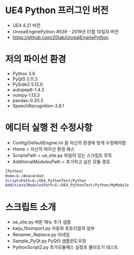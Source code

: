 # UE4 Python 프러그인 버전
* UE4 4.21 버전 
* UnrealEnginePython #539 - 2019년 01월 10일자 버전
* https://github.com/20tab/UnrealEnginePython

# 저의 파이선 환경
* Python 3.6
* PyQt5 5.11.3
* PySide2 5.12.0
* autopep8-1.4.3
* numpy-1.13.3
* pandas-0.20.3
* SpeechRecognition-3.8.1

# 에디터 실행 전 수정사항
* Config/DefaultEngine.ini 을 자신의 환경에 맞게 수정해야함
* Home = 자신의 파이선 환경 패스
* ScriptsPath = ue_site.py 파일이 있는 스크립트 루트
* AdditionalModulesPath = 추가하고 싶은 모듈 경로

```sh
[Python]
Home=G:/Anaconda3
ScriptsPath=G:/UE4_PythonTest/Python
AdditionalModulesPath=G:/UE4_PythonTest/Python/MyModule
```

# 스크립트 소개
* ue_site.py 버튼 메뉴 추가 샘플
* kaiju_fbximport.py  자동화 튜토리얼의 일부
* Renamer_Replace.py 리네임
* Sample_PyQt.py  PyQt5 샘플윈도우창
* PythonScript2.py  추가모듈패스 설정후 불러오기 테스트
